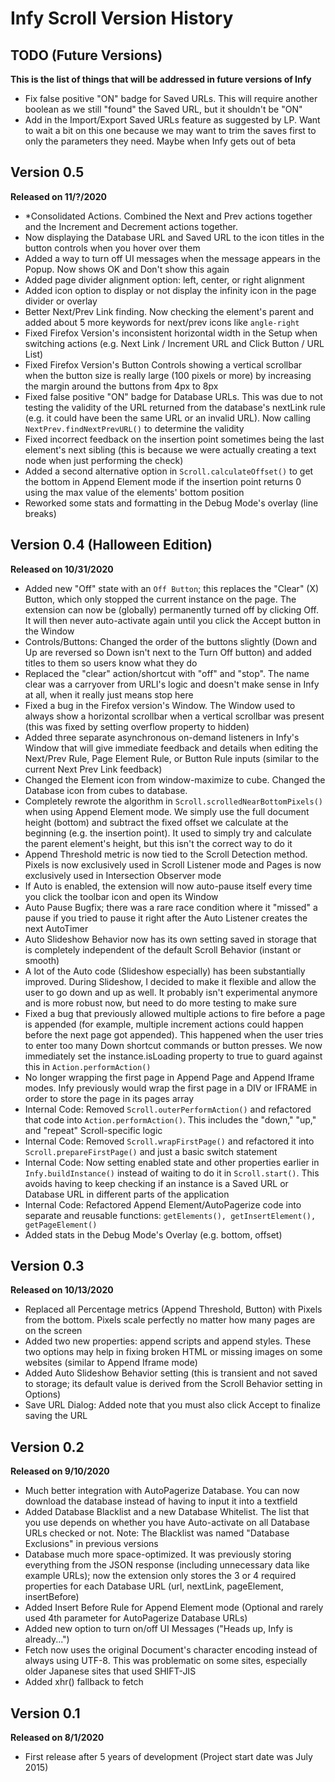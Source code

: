 # Infy Scroll Version History

## TODO (Future Versions)
<b>This is the list of things that will be addressed in future versions of Infy</b>
- Fix false positive "ON" badge for Saved URLs. This will require another boolean as we still "found" the Saved URL, but it shouldn't be "ON"
- Add in the Import/Export Saved URLs feature as suggested by LP. Want to wait a bit on this one because we may want to trim the saves first to only the parameters they need. Maybe when Infy gets out of beta

## Version 0.5
<b>Released on 11/?/2020</b>
- *Consolidated Actions. Combined the Next and Prev actions together and the Increment and Decrement actions together.
- Now displaying the Database URL and Saved URL to the icon titles in the button controls when you hover over them
- Added a way to turn off UI messages when the message appears in the Popup. Now shows OK and Don't show this again
- Added page divider alignment option: left, center, or right alignment
- Added icon option to display or not display the infinity icon in the page divider or overlay
- Better Next/Prev Link finding. Now checking the element's parent and added about 5 more keywords for next/prev icons like `angle-right`
- Fixed Firefox Version's inconsistent horizontal width in the Setup when switching actions (e.g. Next Link / Increment URL and Click Button / URL List) 
- Fixed Firefox Version's Button Controls showing a vertical scrollbar when the button size is really large (100 pixels or more) by increasing the margin around the buttons from 4px to 8px
- Fixed false positive "ON" badge for Database URLs. This was due to not testing the validity of the URL returned from the database's nextLink rule (e.g. it could have been the same URL or an invalid URL). Now calling `NextPrev.findNextPrevURL()` to determine the validity
- Fixed incorrect feedback on the insertion point sometimes being the last element's next sibling (this is because we were actually creating a text node when just performing the check)
- Added a second alternative option in `Scroll.calculateOffset()` to get the bottom in Append Element mode if the insertion point returns 0 using the max value of the elements' bottom position
- Reworked some stats and formatting in the Debug Mode's overlay (line breaks)

## Version 0.4 (Halloween Edition)
<b>Released on 10/31/2020</b>
- Added new "Off" state with an `Off Button`; this replaces the "Clear" (X) Button, which only stopped the current instance on the page. The extension can now be (globally) permanently turned off by clicking Off. It will then never auto-activate again until you click the Accept button in the Window
- Controls/Buttons: Changed the order of the buttons slightly (Down and Up are reversed so Down isn't next to the Turn Off button) and added titles to them so users know what they do
- Replaced the "clear" action/shortcut with "off" and "stop". The name clear was a carryover from URLI's logic and doesn't make sense in Infy at all, when it really just means stop here
- Fixed a bug in the Firefox version's Window. The Window used to always show a horizontal scrollbar when a vertical scrollbar was present (this was fixed by setting overflow property to hidden)  
- Added three separate asynchronous on-demand listeners in Infy's Window that will give immediate feedback and details when editing the Next/Prev Rule, Page Element Rule, or Button Rule inputs (similar to the current Next Prev Link feedback)
- Changed the Element icon from window-maximize to cube. Changed the Database icon from cubes to database.
- Completely rewrote the algorithm in `Scroll.scrolledNearBottomPixels()` when using Append Element mode. We simply use the full document height (bottom) and subtract the fixed offset we calculate at the beginning (e.g. the insertion point). It used to simply try and calculate the parent element's height, but this isn't the correct way to do it
- Append Threshold metric is now tied to the Scroll Detection method. Pixels is now exclusively used in Scroll Listener mode and Pages is now exclusively used in Intersection Observer mode
- If Auto is enabled, the extension will now auto-pause itself every time you click the toolbar icon and open its Window
- Auto Pause Bugfix; there was a rare race condition where it "missed" a pause if you tried to pause it right after the Auto Listener creates the next AutoTimer
- Auto Slideshow Behavior now has its own setting saved in storage that is completely independent of the default Scroll Behavior (instant or smooth)
- A lot of the Auto code (Slideshow especially) has been substantially improved. During Slideshow, I decided to make it flexible and allow the user to go down and up as well. It probably isn't experimental anymore and is more robust now, but need to do more testing to make sure
- Fixed a bug that previously allowed multiple actions to fire before a page is appended (for example, multiple increment actions could happen before the next page got appended). This happened when the user tries to enter too many Down shortcut commands or button presses. We now immediately set the instance.isLoading property to true to guard against this in `Action.performAction()`
- No longer wrapping the first page in Append Page and Append Iframe modes. Infy previously would wrap the first page in a DIV or IFRAME in order to store the page in its pages array
- Internal Code: Removed `Scroll.outerPerformAction()` and refactored that code into `Action.performAction()`. This includes the "down," "up," and "repeat" Scroll-specific logic
- Internal Code: Removed `Scroll.wrapFirstPage()` and refactored it into `Scroll.prepareFirstPage()` and just a basic switch statement
- Internal Code: Now setting enabled state and other properties earlier in `Infy.buildInstance()` instead of waiting to do it in `Scroll.start()`. This avoids having to keep checking if an instance is a Saved URL or Database URL in different parts of the application
- Internal Code: Refactored Append Element/AutoPagerize code into separate and reusable functions: `getElements(), getInsertElement(), getPageElement()`
- Added stats in the Debug Mode's Overlay (e.g. bottom, offset)

## Version 0.3
<b>Released on 10/13/2020</b>
- Replaced all Percentage metrics (Append Threshold, Button) with Pixels from the bottom. Pixels scale perfectly no matter how many pages are on the screen
- Added two new properties: append scripts and append styles. These two options may help in fixing broken HTML or missing images on some websites (similar to Append Iframe mode)
- Added Auto Slideshow Behavior setting (this is transient and not saved to storage; its default value is derived from the Scroll Behavior setting in Options)
- Save URL Dialog: Added note that you must also click Accept to finalize saving the URL

## Version 0.2
<b>Released on 9/10/2020</b>
- Much better integration with AutoPagerize Database. You can now download the database instead of having to input it into a textfield
- Added Database Blacklist and a new Database Whitelist. The list that you use depends on whether you have Auto-activate on all Database URLs checked or not. Note: The Blacklist was named "Database Exclusions" in previous versions
- Database much more space-optimized. It was previously storing everything from the JSON response (including unnecessary data like example URLs); now the extension only stores the 3 or 4 required properties for each Database URL (url, nextLink, pageElement, insertBefore)
- Added Insert Before Rule for Append Element mode (Optional and rarely used 4th parameter for AutoPagerize Database URLs)
- Added new option to turn on/off UI Messages ("Heads up, Infy is already...")
- Fetch now uses the original Document's character encoding instead of always using UTF-8. This was problematic on some sites, especially older Japanese sites that used SHIFT-JIS
- Added xhr() fallback to fetch

## Version 0.1
<b>Released on 8/1/2020</b>
- First release after 5 years of development (Project start date was July 2015)